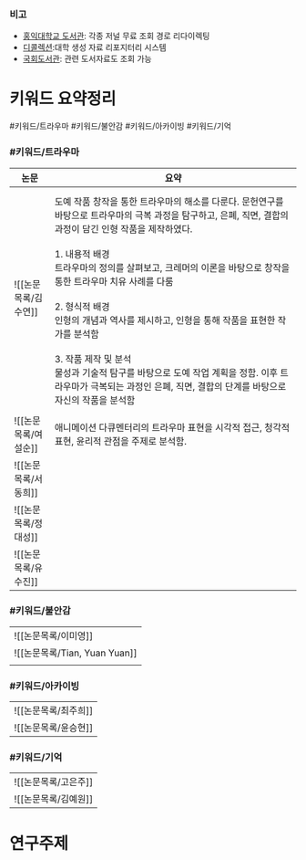 
### 비고
- [홍익대학교 도서관](https://honors.hongik.ac.kr/): 각종 저널 무료 조회 경로 리다이렉팅
- [디콜렉션](https://dcoll.hongik.ac.kr/):대학 생성 자료 리포지터리 시스템
- [국회도서관](https://www.nanet.go.kr/main.do): 관련 도서자료도 조회 가능
# 키워드 요약정리
#키워드/트라우마 #키워드/불안감 #키워드/아카이빙 #키워드/기억


### #키워드/트라우마

| 논문            | 요약                                                                                                                                                                                                                                                                                                                                                                                                                   |
| ------------- | -------------------------------------------------------------------------------------------------------------------------------------------------------------------------------------------------------------------------------------------------------------------------------------------------------------------------------------------------------------------------------------------------------------------- |
| ![[논문목록/김수연]] | <img src="https://i.imgur.com/ytYYpiu.png" width="200" height="10" /><br>도예 작품 창작을 통한 트라우마의 해소를 다룬다. 문헌연구를 바탕으로 트라우마의 극복 과정을 탐구하고, 은폐, 직면, 결합의 과정이 담긴 인형 작품을 제작하였다. <br><br>1. 내용적 배경<br>트라우마의 정의를 살펴보고, 크레머의 이론을 바탕으로 창작을 통한 트라우마 치유 사례를 다룸 <br><br>2. 형식적 배경<br>인형의 개념과 역사를 제시하고, 인형을 통해 작품을 표현한 작가를 분석함<br><br>3. 작품 제작 및 분석<br>물성과 기술적 탐구를 바탕으로 도예 작업 계획을 정함. 이후 트라우마가 극복되는 과정인 은폐, 직면, 결합의 단계를 바탕으로 자신의 작품을 분석함 |
|               |                                                                                                                                                                                                                                                                                                                                                                                                                      |
| ![[논문목록/여설순]] | 애니메이션 다큐멘터리의 트라우마 표현을 시각적 접근, 청각적 표현, 윤리적 관점을 주제로 분석함.                                                                                                                                                                                                                                                                                                                                                               |
| ![[논문목록/서동희]] |                                                                                                                                                                                                                                                                                                                                                                                                                      |
| ![[논문목록/정대성]] |                                                                                                                                                                                                                                                                                                                                                                                                                      |
| ![[논문목록/유수진]] |                                                                                                                                                                                                                                                                                                                                                                                                                      |

### #키워드/불안감

|                      |
| -------------------- |
| ![[논문목록/이미영]]             |
| ![[논문목록/Tian, Yuan Yuan]] |
|                      |

### #키워드/아카이빙

|          |
| -------- |
| ![[논문목록/최주희]] |
| ![[논문목록/윤승현]] |

### #키워드/기억 

|          |
| -------- |
| ![[논문목록/고은주]] |
| ![[논문목록/김예원]] |

# 연구주제


